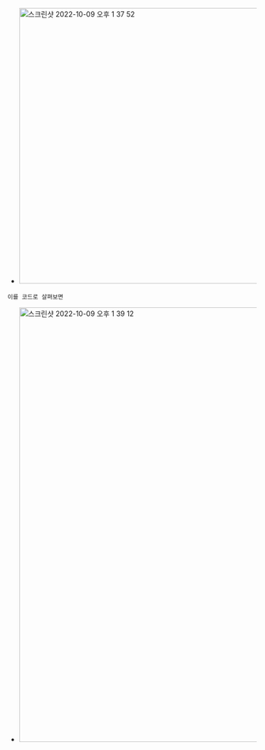 - <img width="557" alt="스크린샷 2022-10-09 오후 1 37 52" src="https://user-images.githubusercontent.com/62214428/194738351-2fc62734-23b4-4f18-a9f5-1813bf46b3c6.png">
```
이를 코드로 살펴보면
```
- <img width="878" alt="스크린샷 2022-10-09 오후 1 39 12" src="https://user-images.githubusercontent.com/62214428/194738381-a5de1bb2-04b8-488d-8a84-825891f033f2.png">
